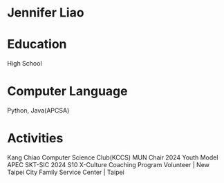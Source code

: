 # Jennifer Liao

# Education
High School

# Computer Language
Python, Java(APCSA)

# Activities
Kang Chiao Computer Science Club(KCCS)
MUN Chair
2024 Youth Model APEC
SKT-SIC 2024 S10
X-Culture Coaching Program
Volunteer | New Taipei City Family Service Center | Taipei
